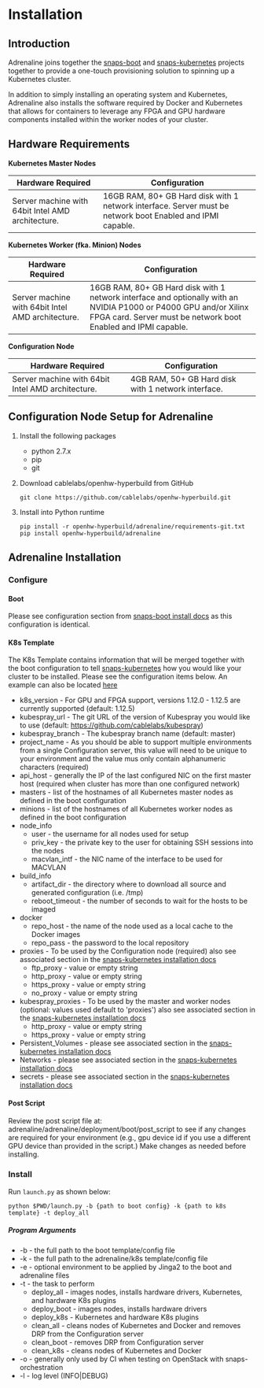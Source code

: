# Installation

## Introduction

Adrenaline joins together the [snaps-boot](https://github.com/cablelabs/snaps-boot)
and [snaps-kubernetes](https://github.com/cablelabs/snaps-kubernetes) projects together
to provide a one-touch provisioning solution to spinning up a Kubernetes cluster.

In addition to simply installing an operating system and Kubernetes, Adrenaline
also installs the software required by Docker and Kubernetes that allows for containers
to leverage any FPGA and GPU hardware components installed within the worker nodes
of your cluster. 

## Hardware Requirements

**Kubernetes Master Nodes**

| Hardware Required | Configuration |
| ----------------- | ------------- |
| Server machine with 64bit Intel AMD architecture. | 16GB RAM, 80+ GB Hard disk with 1 network interface. Server must be network boot Enabled and IPMI capable. |

**Kubernetes Worker (fka. Minion) Nodes**

| Hardware Required | Configuration |
| ----------------- |  ------------- |
| Server machine with 64bit Intel AMD architecture. | 16GB RAM, 80+ GB Hard disk with 1 network interface and optionally with an NVIDIA P1000 or P4000 GPU and/or Xilinx FPGA card. Server must be network boot Enabled and IPMI capable. |

**Configuration Node**

| Hardware Required | Configuration |
| ----------------- | ------------- |
| Server machine with 64bit Intel AMD architecture. | 4GB RAM, 50+ GB Hard disk with 1 network interface. |

## Configuration Node Setup for Adrenaline

1. Install the following packages
    * python 2.7.x
    * pip
    * git

1. Download cablelabs/openhw-hyperbuild from GitHub
    ```
    git clone https://github.com/cablelabs/openhw-hyperbuild.git
    ```
1. Install into Python runtime
    ```
    pip install -r openhw-hyperbuild/adrenaline/requirements-git.txt
    pip install openhw-hyperbuild/adrenaline
    ```

## Adrenaline Installation

### Configure

#### Boot
Please see configuration section from
[snaps-boot install docs](https://github.com/cablelabs/snaps-boot/blob/master/doc/source/install/install.md#3-configuration)
as this configuration is identical.

#### K8s Template
The K8s Template contains information that will be merged together with the boot
configuration to tell [snaps-kubernetes](https://github.com/cablelabs/snaps-kubernetes)
how you would like your cluster to be installed. Please see the configuration items below.
An example can also be located
[here](https://github.com/cablelabs/openhw-hyperbuild/blob/master/adrenaline/ci/playbooks/templates/adrenaline.yaml.j2)

+ k8s_version - For GPU and FPGA support, versions 1.12.0 - 1.12.5 are currently supported (default: 1.12.5)
+ kubespray_url - The git URL of the version of Kubespray you would like to use (default: https://github.com/cablelabs/kubespray)
+ kubespray_branch - The kubespray branch name (default: master)
+ project_name - As you should be able to support multiple environments from a single Configuration server,
 this value will need to be unique to your environment and the value mus only contain alphanumeric characters (required)
+ api_host - generally the IP of the last configured NIC on the first master host (required when cluster has more than
 one configured network)
+ masters - list of the hostnames of all Kubernetes master nodes as defined in the boot configuration
+ minions - list of the hostnames of all Kubernetes worker nodes as defined in the boot configuration
+ node_info
    + user - the username for all nodes used for setup
    + priv_key - the private key to the user for obtaining SSH sessions into the nodes
    + macvlan_intf - the NIC name of the interface to be used for MACVLAN
+ build_info
    + artifact_dir - the directory where to download all source and generated configuration (i.e. /tmp)
    + reboot_timeout - the number of seconds to wait for the hosts to be imaged
+ docker
    + repo_host - the name of the node used as a local cache to the Docker images
    + repo_pass - the password to the local repository
+ proxies - To be used by the Configuration node (required)
 also see associated section in the [snaps-kubernetes installation docs](https://github.com/cablelabs/snaps-kubernetes/blob/master/doc/source/install/install.md)
    + ftp_proxy - value or empty string
    + http_proxy - value or empty string
    + https_proxy - value or empty string
    + no_proxy - value or empty string
+ kubespray_proxies - To be used by the master and worker nodes (optional: values used default to 'proxies')
 also see associated section in the [snaps-kubernetes installation docs](https://github.com/cablelabs/snaps-kubernetes/blob/master/doc/source/install/install.md)
    + http_proxy - value or empty string
    + https_proxy - value or empty string
+ Persistent_Volumes - please see associated section in the [snaps-kubernetes installation docs](https://github.com/cablelabs/snaps-kubernetes/blob/master/doc/source/install/install.md)
+ Networks - please see associated section in the [snaps-kubernetes installation docs](https://github.com/cablelabs/snaps-kubernetes/blob/master/doc/source/install/install.md)
+ secrets - please see associated section in the [snaps-kubernetes installation docs](https://github.com/cablelabs/snaps-kubernetes/blob/master/doc/source/install/install.md)

#### Post Script
Review the post script file at: adrenaline/adrenaline/deployment/boot/post_script to see if any changes are required for your environment (e.g., gpu device id if you use a different GPU device than provided in the script.)
Make changes as needed before installing.

### Install

Run `launch.py` as shown below:

```
python $PWD/launch.py -b {path to boot config} -k {path to k8s template} -t deploy_all
```

##### Program Arguments
+ -b - the full path to the boot template/config file
+ -k - the full path to the adrenaline/k8s template/config file
+ -e - optional environment to be applied by Jinga2 to the boot and adrenaline files
+ -t - the task to perform
    * deploy_all - images nodes, installs hardware drivers, Kubernetes, and hardware K8s plugins
    * deploy_boot - images nodes, installs hardware drivers
    * deploy_k8s - Kubernetes and hardware K8s plugins
    * clean_all - cleans nodes of Kubernetes and Docker and removes DRP from the Configuration server
    * clean_boot - removes DRP from Configuration server
    * clean_k8s - cleans nodes of Kubernetes and Docker
+ -o - generally only used by CI when testing on OpenStack with snaps-orchestration
+ -l - log level (INFO|DEBUG)
